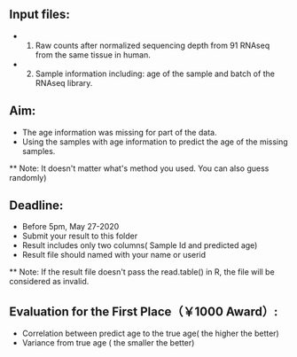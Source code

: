 ## Input files: 

* 1. Raw counts after normalized sequencing depth from 91 RNAseq from the same tissue in human.

* 2. Sample information including: age of the sample and batch of the RNAseq library.

## Aim:

*  The age information was missing for part of the data. 
*  Using the samples with age information to predict the age of the missing samples. 

**  Note: It doesn't matter what's method you used. You can also guess randomly)


## Deadline: 
* Before 5pm, May 27-2020 
* Submit your result to this folder 
* Result includes only two columns( Sample Id  and predicted age) 
* Result file should named with your name or userid 

** Note:  If the result file doesn't pass the read.table() in R, the file will be considered as invalid.  

## Evaluation for the First Place（￥1000 Award）:  

* Correlation between predict age to the true age( the higher the better) 
*  Variance from true age ( the smaller the better) 




